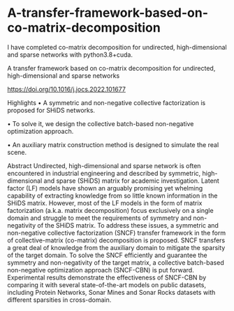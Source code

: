 # A-transfer-framework-based-on-co-matrix-decomposition
I have completed co-matrix decomposition for undirected, high-dimensional and sparse networks with python3.8+cuda.

A transfer framework based on co-matrix decomposition for undirected, high-dimensional and sparse networks

https://doi.org/10.1016/j.jocs.2022.101677

Highlights
•
A symmetric and non-negative collective factorization is proposed for SHiDS networks.

•
To solve it, we design the collective batch-based non-negative optimization approach.

•
An auxiliary matrix construction method is designed to simulate the real scene.


Abstract
Undirected, high-dimensional and sparse network is often encountered in industrial engineering and described by symmetric, high-dimensional and sparse (SHiDS) matrix for academic investigation. Latent factor (LF) models have shown an arguably promising yet whelming capability of extracting knowledge from so little known information in the SHiDS matrix. However, most of the LF models in the form of matrix factorization (a.k.a. matrix decomposition) focus exclusively on a single domain and struggle to meet the requirements of symmetry and non-negativity of the SHiDS matrix. To address these issues, a symmetric and non-negative collective factorization (SNCF) transfer framework in the form of collective-matrix (co-matrix) decomposition is proposed. SNCF transfers a great deal of knowledge from the auxiliary domain to mitigate the sparsity of the target domain. To solve the SNCF efficiently and guarantee the symmetry and non-negativity of the target matrix, a collective batch-based non-negative optimization approach (SNCF-CBN) is put forward. Experimental results demonstrate the effectiveness of SNCF-CBN by comparing it with several state-of-the-art models on public datasets, including Protein Networks, Sonar Mines and Sonar Rocks datasets with different sparsities in cross-domain.
